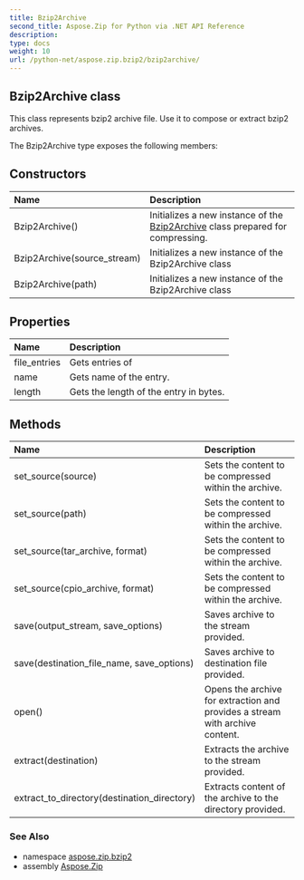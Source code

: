 ```yaml
---
title: Bzip2Archive
second_title: Aspose.Zip for Python via .NET API Reference
description: 
type: docs
weight: 10
url: /python-net/aspose.zip.bzip2/bzip2archive/
---
```


## Bzip2Archive class

This class represents bzip2 archive file. Use it to compose or extract bzip2 archives.

The Bzip2Archive type exposes the following members:
## Constructors
| Name | Description |
| :- | :- |
|Bzip2Archive()|Initializes a new instance of the [Bzip2Archive](/zip/python-net/aspose.zip.bzip2/bzip2archive/) class prepared for compressing.|
|Bzip2Archive(source_stream)|Initializes a new instance of the Bzip2Archive class|
|Bzip2Archive(path)|Initializes a new instance of the Bzip2Archive class|
## Properties
| Name | Description |
| :- | :- |
|file_entries|Gets entries of|
|name|Gets name of the entry.|
|length|Gets the length of the entry in bytes.|
## Methods
| Name | Description |
| :- | :- |
|set_source(source)|Sets the content to be compressed within the archive.|
|set_source(path)|Sets the content to be compressed within the archive.|
|set_source(tar_archive, format)|Sets the content to be compressed within the archive.|
|set_source(cpio_archive, format)|Sets the content to be compressed within the archive.|
|save(output_stream, save_options)|Saves archive to the stream provided.|
|save(destination_file_name, save_options)|Saves archive to destination file provided.|
|open()|Opens the archive for extraction and provides a stream with archive content.|
|extract(destination)|Extracts the archive to the stream provided.|
|extract_to_directory(destination_directory)|Extracts content of the archive to the directory provided.|

### See Also

* namespace [aspose.zip.bzip2](/zip/python-net/aspose.zip.bzip2/)
* assembly [Aspose.Zip](/zip/python-net/)

